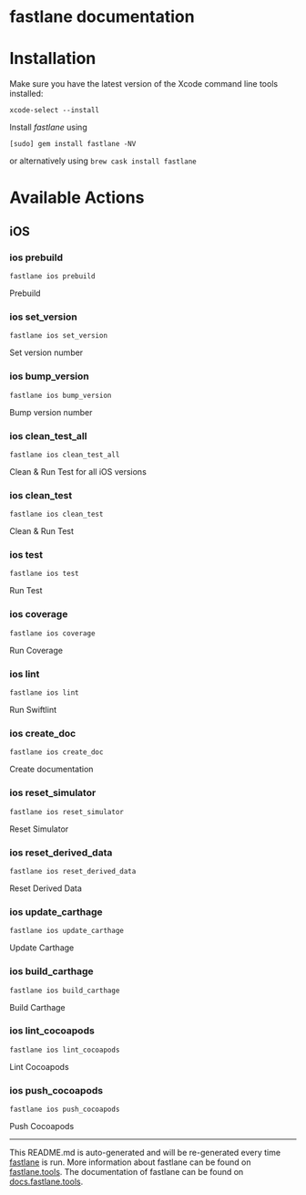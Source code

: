 fastlane documentation
================
# Installation

Make sure you have the latest version of the Xcode command line tools installed:

```
xcode-select --install
```

Install _fastlane_ using
```
[sudo] gem install fastlane -NV
```
or alternatively using `brew cask install fastlane`

# Available Actions
## iOS
### ios prebuild
```
fastlane ios prebuild
```
Prebuild
### ios set_version
```
fastlane ios set_version
```
Set version number
### ios bump_version
```
fastlane ios bump_version
```
Bump version number
### ios clean_test_all
```
fastlane ios clean_test_all
```
Clean & Run Test for all iOS versions
### ios clean_test
```
fastlane ios clean_test
```
Clean & Run Test
### ios test
```
fastlane ios test
```
Run Test
### ios coverage
```
fastlane ios coverage
```
Run Coverage
### ios lint
```
fastlane ios lint
```
Run Swiftlint
### ios create_doc
```
fastlane ios create_doc
```
Create documentation
### ios reset_simulator
```
fastlane ios reset_simulator
```
Reset Simulator
### ios reset_derived_data
```
fastlane ios reset_derived_data
```
Reset Derived Data
### ios update_carthage
```
fastlane ios update_carthage
```
Update Carthage
### ios build_carthage
```
fastlane ios build_carthage
```
Build Carthage
### ios lint_cocoapods
```
fastlane ios lint_cocoapods
```
Lint Cocoapods
### ios push_cocoapods
```
fastlane ios push_cocoapods
```
Push Cocoapods

----

This README.md is auto-generated and will be re-generated every time [fastlane](https://fastlane.tools) is run.
More information about fastlane can be found on [fastlane.tools](https://fastlane.tools).
The documentation of fastlane can be found on [docs.fastlane.tools](https://docs.fastlane.tools).
